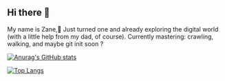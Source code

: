 ## Hi there 👋

My name is Zane,👋 Just turned one and already exploring the digital world (with a little help from my dad, of course). 
Currently mastering: crawling, walking, and maybe git init soon ?

[![Anurag's GitHub stats](https://github-readme-stats.vercel.app/api?username=zaneart&count_private=true&show_icons=true&theme=radical)](https://www.lylares.com)

[![Top Langs](https://github-readme-stats.vercel.app/api/top-langs/?username=zaneart&layout=compact)](https://www.lylares.com)
